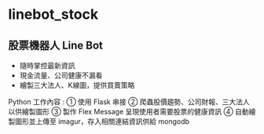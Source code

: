 # linebot_stock

## 股票機器人 Line Bot
- 隨時掌控最新資訊
- 現金流量、公司健康不漏看
- 繪製三大法人、K線圖，提供買賣策略

Python 工作內容 :
① 使用 Flask 串接
② 爬蟲股價趨勢、公司財報、三大法人以供繪製圖形
③ 製作 Flex Message 呈現使用者需要股票的健康資訊
④ 自動繪製圖形並上傳至 imagur，存入相關連結資訊供給 mongodb
